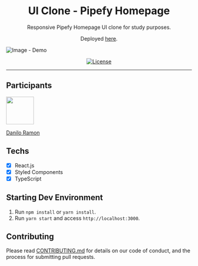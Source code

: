 <h1 align="center">
UI Clone - Pipefy Homepage
</h1>

<p align="center">Responsive Pipefy Homepage UI clone for study purposes.</p>
<p align="center">Deployed <a href="https://layout-clone-ui-pipefy.netlify.app/">here</a>.</p>

![Image - Demo](https://layout-clone-ui-pipefy.netlify.app/exemple.png)

<p align="center">
  <a href="https://opensource.org/licenses/MIT">
    <img src="https://img.shields.io/github/license/rocketseat/youtube-clone-dropbox-menu?color=%236633cc&logo=mit" alt="License">
  </a>
</p>

<hr>

## Participants

[<img src="https://avatars3.githubusercontent.com/u/25010021?s=400&u=a2df8e8482ebb4d98e21b110290b5276bc98aff5&v=4" width="75px;"/>](https://github.com/daniloras)

[Danilo Ramon](https://github.com/daniloras)

## Techs

- [x] React.js
- [x] Styled Components
- [x] TypeScript

## Starting Dev Environment

1. Run `npm install` or `yarn install`.<br />
2. Run `yarn start` and access `http://localhost:3000`.<br />

## Contributing

Please read [CONTRIBUTING.md](CONTRIBUTING.md) for details on our code of conduct, and the process for submitting pull requests.